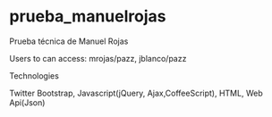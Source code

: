 prueba_manuelrojas
==================

Prueba técnica de Manuel Rojas

Users to can access: mrojas/pazz, jblanco/pazz

Technologies

  Twitter Bootstrap,
  Javascript(jQuery, Ajax,CoffeeScript),
  HTML,
  Web Api(Json)
  
